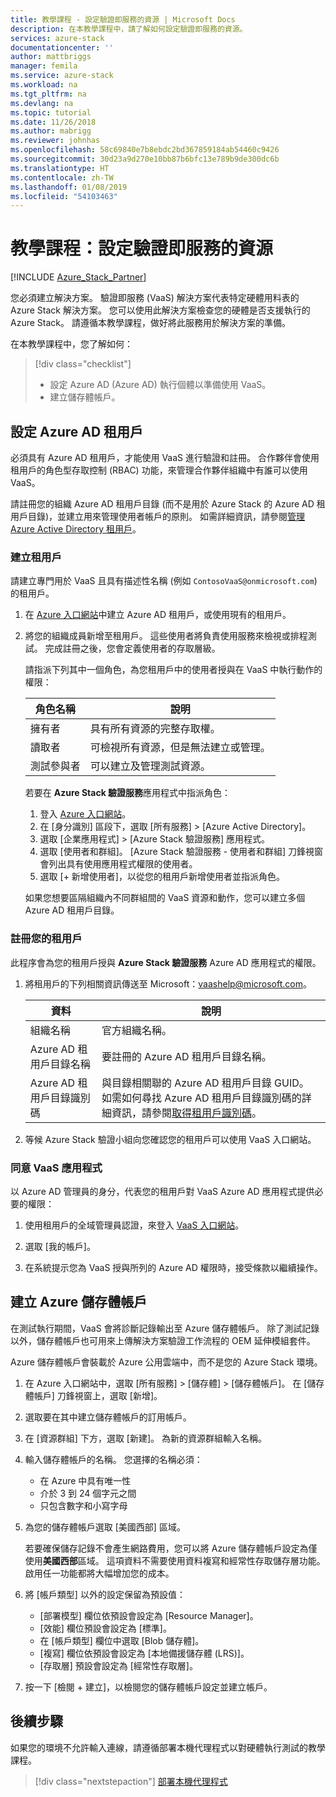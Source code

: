 ```yaml
---
title: 教學課程 - 設定驗證即服務的資源 | Microsoft Docs
description: 在本教學課程中，請了解如何設定驗證即服務的資源。
services: azure-stack
documentationcenter: ''
author: mattbriggs
manager: femila
ms.service: azure-stack
ms.workload: na
ms.tgt_pltfrm: na
ms.devlang: na
ms.topic: tutorial
ms.date: 11/26/2018
ms.author: mabrigg
ms.reviewer: johnhas
ms.openlocfilehash: 58c69840e7b8ebdc2bd367859184ab54460c9426
ms.sourcegitcommit: 30d23a9d270e10bb87b6bfc13e789b9de300dc6b
ms.translationtype: HT
ms.contentlocale: zh-TW
ms.lasthandoff: 01/08/2019
ms.locfileid: "54103463"
---
```

# <a name="tutorial-set-up-resources-for-validation-as-a-service"></a>教學課程：設定驗證即服務的資源

[!INCLUDE [Azure_Stack_Partner](./includes/azure-stack-partner-appliesto.md)]

您必須建立解決方案。 驗證即服務 (VaaS) 解決方案代表特定硬體用料表的 Azure Stack 解決方案。 您可以使用此解決方案檢查您的硬體是否支援執行的 Azure Stack。 請遵循本教學課程，做好將此服務用於解決方案的準備。

在本教學課程中，您了解如何：

> [!div class="checklist"]
> * 設定 Azure AD (Azure AD) 執行個體以準備使用 VaaS。
> * 建立儲存體帳戶。

## <a name="configure-an-azure-ad-tenant"></a>設定 Azure AD 租用戶

必須具有 Azure AD 租用戶，才能使用 VaaS 進行驗證和註冊。 合作夥伴會使用租用戶的角色型存取控制 (RBAC) 功能，來管理合作夥伴組織中有誰可以使用 VaaS。

請註冊您的組織 Azure AD 租用戶目錄 (而不是用於 Azure Stack 的 Azure AD 租用戶目錄)，並建立用來管理使用者帳戶的原則。 如需詳細資訊，請參閱[管理 Azure Active Directory 租用戶](https://docs.microsoft.com/azure/active-directory/active-directory-administer)。

### <a name="create-a-tenant"></a>建立租用戶

請建立專門用於 VaaS 且具有描述性名稱 (例如 `ContosoVaaS@onmicrosoft.com`) 的租用戶。

1. 在 [Azure 入口網站](https://portal.azure.com)中建立 Azure AD 租用戶，或使用現有的租用戶。 <!-- For instructions on creating new Azure AD tenants, see [Get started with Azure AD](https://docs.microsoft.com/azure/active-directory/get-started-azure-ad). -->

2. 將您的組織成員新增至租用戶。 這些使用者將負責使用服務來檢視或排程測試。 完成註冊之後，您會定義使用者的存取層級。
 
    請指派下列其中一個角色，為您租用戶中的使用者授與在 VaaS 中執行動作的權限：

    | 角色名稱 | 說明 |
    |---------------------|------------------------------------------|
    | 擁有者 | 具有所有資源的完整存取權。 |
    | 讀取者 | 可檢視所有資源，但是無法建立或管理。 |
    | 測試參與者 | 可以建立及管理測試資源。 |

    若要在 **Azure Stack 驗證服務**應用程式中指派角色：

    1. 登入 [Azure 入口網站](https://portal.azure.com)。
    2. 在 [身分識別] 區段下，選取 [所有服務] > [Azure Active Directory]。
    3. 選取 [企業應用程式] > [Azure Stack 驗證服務] 應用程式。
    4. 選取 [使用者和群組]。 [Azure Stack 驗證服務 - 使用者和群組] 刀鋒視窗會列出具有使用應用程式權限的使用者。
    5. 選取 [+ 新增使用者]，以從您的租用戶新增使用者並指派角色。
   
    如果您想要區隔組織內不同群組間的 VaaS 資源和動作，您可以建立多個 Azure AD 租用戶目錄。

### <a name="register-your-tenant"></a>註冊您的租用戶

此程序會為您的租用戶授與 **Azure Stack 驗證服務** Azure AD 應用程式的權限。

1. 將租用戶的下列相關資訊傳送至 Microsoft：[vaashelp@microsoft.com](mailto:vaashelp@microsoft.com)。

    | 資料 | 說明 |
    |--------------------------------|---------------------------------------------------------------------------------------------|
    | 組織名稱 | 官方組織名稱。 |
    | Azure AD 租用戶目錄名稱 | 要註冊的 Azure AD 租用戶目錄名稱。 |
    | Azure AD 租用戶目錄識別碼 | 與目錄相關聯的 Azure AD 租用戶目錄 GUID。 如需如何尋找 Azure AD 租用戶目錄識別碼的詳細資訊，請參閱[取得租用戶識別碼](https://docs.microsoft.com/azure/azure-resource-manager/resource-group-create-service-principal-portal#get-tenant-id)。 |

2. 等候 Azure Stack 驗證小組向您確認您的租用戶可以使用 VaaS 入口網站。

### <a name="consent-to-the-vaas-application"></a>同意 VaaS 應用程式

以 Azure AD 管理員的身分，代表您的租用戶對 VaaS Azure AD 應用程式提供必要的權限：

1. 使用租用戶的全域管理員認證，來登入 [VaaS 入口網站](https://azurestackvalidation.com/)。 

2. 選取 [我的帳戶]。

3. 在系統提示您為 VaaS 授與所列的 Azure AD 權限時，接受條款以繼續操作。

## <a name="create-an-azure-storage-account"></a>建立 Azure 儲存體帳戶

在測試執行期間，VaaS 會將診斷記錄輸出至 Azure 儲存體帳戶。 除了測試記錄以外，儲存體帳戶也可用來上傳解決方案驗證工作流程的 OEM 延伸模組套件。

Azure 儲存體帳戶會裝載於 Azure 公用雲端中，而不是您的 Azure Stack 環境。

1. 在 Azure 入口網站中，選取 [所有服務] > [儲存體] > [儲存體帳戶]。 在 [儲存體帳戶] 刀鋒視窗上，選取 [新增]。

2. 選取要在其中建立儲存體帳戶的訂用帳戶。

3. 在 [資源群組] 下方，選取 [新建]。 為新的資源群組輸入名稱。

4. 輸入儲存體帳戶的名稱。 您選擇的名稱必須：
    - 在 Azure 中具有唯一性
    - 介於 3 到 24 個字元之間
    - 只包含數字和小寫字母

5. 為您的儲存體帳戶選取 [美國西部] 區域。

    若要確保儲存記錄不會產生網路費用，您可以將 Azure 儲存體帳戶設定為僅使用**美國西部**區域。 這項資料不需要使用資料複寫和經常性存取儲存層功能。 啟用任一功能都將大幅增加您的成本。

6. 將 [帳戶類型] 以外的設定保留為預設值：

    - [部署模型] 欄位依預設會設定為 [Resource Manager]。
    - [效能] 欄位預設會設定為 [標準]。
    - 在 [帳戶類型] 欄位中選取 [Blob 儲存體]。
    - [複寫] 欄位依預設會設定為 [本地備援儲存體 (LRS)]。
    - [存取層] 預設會設定為 [經常性存取層]。

7. 按一下 [檢閱 + 建立]，以檢閱您的儲存體帳戶設定並建立帳戶。

## <a name="next-steps"></a>後續步驟

如果您的環境不允許輸入連線，請遵循部署本機代理程式以對硬體執行測試的教學課程。

> [!div class="nextstepaction"]
> [部署本機代理程式](azure-stack-vaas-local-agent.md)
